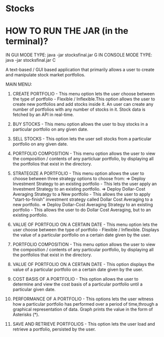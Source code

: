 # Stocks

# HOW TO RUN THE JAR (in the terminal)?

IN GUI MODE TYPE:      java -jar stocksfinal.jar G 
IN CONSOLE MODE TYPE:  java -jar stocksfinal.jar C

A text-based / GUI based application that primarily allows a user to create and manipulate stock market portfolios.

MAIN MENU: 


1. CREATE PORTFOLIO - This menu option lets the user choose between the type of portfolio - Flexible / Inflexible.This option allows the user to create new portfolios and add stocks inside it. An user can create any number of portfolios with any number of stocks in it. Stock data is fetched by an API in real-time.

2. BUY STOCKS - This menu option allows the user to buy stocks in a particular portfolio on any given date.


3. SELL STOCKS - This option lets the user sell stocks from a particular portfolio on any given date.

4. PORTFOLIO COMPOSITION - This menu option allows the user to view the composition / contents of any particluar portfolio, by displaying all the portfolios that exist in the directory.

5. STRATEGIZE A PORTFOLIO - This menu option allows the user to choose between three strategy options to choose from:
=> Deploy Investment Strategy to an existing portfolio - This lets the user apply an Investment Strategy to an existing portfolio.
=> Deploy Dollar-Cost Averaging Strategy to a New portfolio - This allows the user to apply "start-to-finish" investment strategy called Dollar Cost Averaging to a new portfolio. 
=> Deploy Dollar-Cost Averaging Strategy to an existing portfolio - This allows the user to do Dollar Cost Averaging, but to an existing portfolio.

6. VALUE OF PORTFOLIO ON A CERTAIN DATE - This menu option lets the user choose between the type of portfolio - Flexible / Inflexible. Displays the value of a particular portfolio on a certain date given by the user.

7. PORTFOLIO COMPOSITION - This menu option allows the user to view the composition / contents of any particular portfolio, by displaying all the portfolios that exist in the directory.

8. VALUE OF PORTFOLIO ON A CERTAIN DATE - This option displays the value of a particular portfolio on a certain date given by the user.

9. COST BASIS OF A PORTFOLIO - This option allows the user to determine and view the cost basis of a particular portfolio until a particular given date.

10. PERFORMANCE OF A PORTFOLIO - This options lets the user witness how a particular portfolio has performed over a period of time,through a graphical representation of data. Graph prints the value in the form of Asterisks (*).
                             
11. SAVE AND RETRIEVE PORTFOLIOS - This option lets the user load and retrieve a portfolio, persisted by the user.

